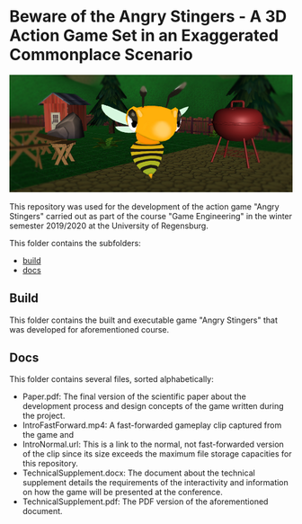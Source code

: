 # Beware of the Angry Stingers - A 3D Action Game Set in an Exaggerated Commonplace Scenario
![Starting Scene](https://github.com/Cele3x/game-engineering/blob/master/status-reports/20200205/wasp_teaser.png)

This repository was used for the development of the action game "Angry Stingers" carried out as part of the course "Game Engineering" in the winter semester 2019/2020 at the University of Regensburg. 

This folder contains the subfolders: 
- [build](https://github.com/Cele3x/game-engineering/tree/master/submission/build)
- [docs](https://github.com/Cele3x/game-engineering/tree/master/submission/docs)

## Build 
This folder contains the built and executable game "Angry Stingers" that was developed for aforementioned course.

## Docs
This folder contains several files, sorted alphabetically:
- Paper.pdf: The final version of the scientific paper about the development process and design concepts of the game written during the project.
- IntroFastForward.mp4: A fast-forwarded gameplay clip captured from the game and
- IntroNormal.url: This is a link to the normal, not fast-forwarded version of the clip since its size exceeds the maximum file storage capacities for this repository.
- TechnicalSupplement.docx: The document about the technical supplement details the requirements of the interactivity and information on how the game will be presented at the conference.
- TechnicalSupplement.pdf: The PDF version of the aforementioned document.
